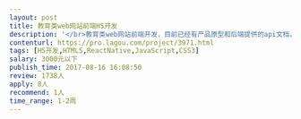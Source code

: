 ```yaml
---                
layout: post       
title: 教育类web网站前端H5开发           
description: '</br>教育类web网站前端开发，目前已经有产品原型和后端提供的api文档，需要做UI设计＋前端开发</br>两套前端：</br>一套pc风格的，另外一套是app风格的</br>技术这块：</br>vue框架</br>'     
contenturl: https://pro.lagou.com/project/3971.html      
tags: [H5开发,HTML5,ReactNative,JavaScript,CSS3]            
salary: 3000元以下          
publish_time: 2017-08-16 16:08:50         
review: 1738人                   
apply: 8人                   
recommend: 1人                   
time_range: 1-2周              
---                 
```

